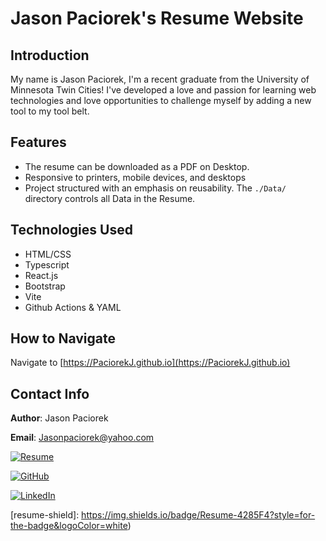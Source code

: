 
# Jason Paciorek's Resume Website

## Introduction
My name is Jason Paciorek, I'm a recent graduate from the University of Minnesota Twin Cities! I've developed a love and passion for learning web technologies and love opportunities to challenge myself by adding a new tool to my tool belt. 

## Features
* The resume can be downloaded as a PDF on Desktop.
* Responsive to printers, mobile devices, and desktops
* Project structured with an emphasis on reusability. The `./Data/` directory controls all Data in the Resume.

## Technologies Used
* HTML/CSS
* Typescript
* React.js
* Bootstrap
* Vite
* Github Actions & YAML

## How to Navigate
Navigate to [https://PaciorekJ.github.io](https://PaciorekJ.github.io)

## Contact Info

**Author**: Jason Paciorek

**Email**: Jasonpaciorek@yahoo.com

[![Resume](resume-shield)](resume-url)

[![GitHub](github-shield)][github-url]

[![LinkedIn](linkedin-shield)][linkedin-url]

[resume-shield]: https://img.shields.io/badge/Resume-4285F4?style=for-the-badge&logoColor=white)

[github-shield]: https://img.shields.io/badge/github-%23121011.svg?style=for-the-badge&logo=github&logoColor=white

[linkedin-shield]: https://img.shields.io/badge/-LinkedIn-black.svg?style=for-the-badge&logo=linkedin&colorB=555

[resume-url]: https://paciorekj.github.io/

[github-url]: https://github.com/PaciorekJ

[linkedin-url]: https://linkedin.com/in/jasonpaciorek
